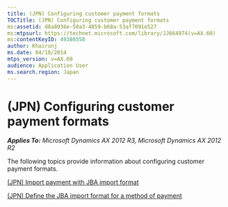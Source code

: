 ```yaml
---
title: (JPN) Configuring customer payment formats
TOCTitle: (JPN) Configuring customer payment formats
ms:assetid: d8a8036e-50a3-4859-b68a-53af7091e527
ms:mtpsurl: https://technet.microsoft.com/library/JJ664974(v=AX.60)
ms:contentKeyID: 49386558
author: Khairunj
ms.date: 04/18/2014
mtps_version: v=AX.60
audience: Application User
ms.search.region: Japan
---
```


# (JPN) Configuring customer payment formats 


_**Applies To:** Microsoft Dynamics AX 2012 R3, Microsoft Dynamics AX 2012 R2_

The following topics provide information about configuring customer payment formats.

[(JPN) Import payment with JBA import format](jpn-import-payment-with-jba-import-format.md)

[(JPN) Define the JBA import format for a method of payment](jpn-define-the-jba-import-format-for-a-method-of-payment.md)

  


